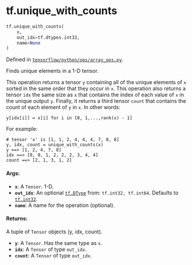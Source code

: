<div itemscope itemtype="http://developers.google.com/ReferenceObject">
<meta itemprop="name" content="tf.unique_with_counts" />
<meta itemprop="path" content="Stable" />
</div>

# tf.unique_with_counts

``` python
tf.unique_with_counts(
    x,
    out_idx=tf.dtypes.int32,
    name=None
)
```



Defined in [`tensorflow/python/ops/array_ops.py`](/code/stable/tensorflow/python/ops/array_ops.py).

Finds unique elements in a 1-D tensor.

This operation returns a tensor `y` containing all of the unique elements of `x`
sorted in the same order that they occur in `x`. This operation also returns a
tensor `idx` the same size as `x` that contains the index of each value of `x`
in the unique output `y`. Finally, it returns a third tensor `count` that
contains the count of each element of `y` in `x`. In other words:

`y[idx[i]] = x[i] for i in [0, 1,...,rank(x) - 1]`

For example:

```
# tensor 'x' is [1, 1, 2, 4, 4, 4, 7, 8, 8]
y, idx, count = unique_with_counts(x)
y ==> [1, 2, 4, 7, 8]
idx ==> [0, 0, 1, 2, 2, 2, 3, 4, 4]
count ==> [2, 1, 3, 1, 2]
```

#### Args:

* <b>`x`</b>: A `Tensor`. 1-D.
* <b>`out_idx`</b>: An optional <a href="../tf/dtypes/DType.md"><code>tf.DType</code></a> from: `tf.int32, tf.int64`. Defaults to <a href="../tf/dtypes.md#int32"><code>tf.int32</code></a>.
* <b>`name`</b>: A name for the operation (optional).


#### Returns:

A tuple of `Tensor` objects (y, idx, count).

* <b>`y`</b>: A `Tensor`. Has the same type as `x`.
* <b>`idx`</b>: A `Tensor` of type `out_idx`.
* <b>`count`</b>: A `Tensor` of type `out_idx`.